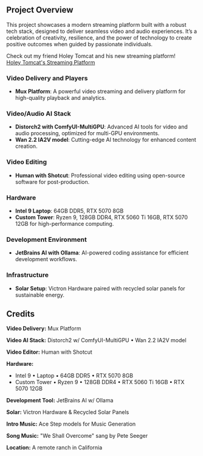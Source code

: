 ## Project Overview

This project showcases a modern streaming platform built with a robust tech stack, designed to deliver seamless video and audio experiences. It’s a celebration of creativity, resilience, and the power of technology to create positive outcomes when guided by passionate individuals.

Check out my friend Holey Tomcat and his new streaming platform!  
[Holey Tomcat's Streaming Platform](https://www.streamingportfolio.com/tomcat)

### Video Delivery and Players
- **Mux Platform**: A powerful video streaming and delivery platform for high-quality playback and analytics.

### Video/Audio AI Stack
- **Distorch2 with ComfyUI-MultiGPU**: Advanced AI tools for video and audio processing, optimized for multi-GPU environments.
- **Wan 2.2 IA2V model**: Cutting-edge AI technology for enhanced content creation.

### Video Editing
- **Human with Shotcut**: Professional video editing using open-source software for post-production.

### Hardware
- **Intel 9 Laptop**: 64GB DDR5, RTX 5070 8GB
- **Custom Tower**: Ryzen 9, 128GB DDR4, RTX 5060 Ti 16GB, RTX 5070 12GB for high-performance computing.

### Development Environment
- **JetBrains AI with Ollama**: AI-powered coding assistance for efficient development workflows.

### Infrastructure
- **Solar Setup**: Victron Hardware paired with recycled solar panels for sustainable energy.

## Credits

**Video Delivery:** Mux Platform

**Video AI Stack:** Distorch2 w/ ComfyUI-MultiGPU • Wan 2.2 IA2V model

**Video Editor:** Human with Shotcut

**Hardware:**
- Intel 9 • Laptop • 64GB DDR5 • RTX 5070 8GB
- Custom Tower • Ryzen 9 • 128GB DDR4 • RTX 5060 Ti 16GB • RTX 5070 12GB

**Development Tool:** JetBrains AI w/ Ollama

**Solar:** Victron Hardware & Recycled Solar Panels

**Intro Music:** Ace Step models for Music Generation

**Song Music:** "We Shall Overcome" sang by Pete Seeger

**Location:** A remote ranch in California



